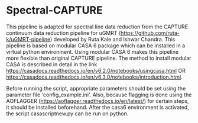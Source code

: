 # Spectral-CAPTURE
This pipeline is adapted for spectral line data reduction from the CAPTURE continuum data reduction pipeline for uGMRT (https://github.com/ruta-k/uGMRT-pipeline) developed by Ruta Kale and Ishwar Chandra.
This pipeline is based on modular CASA 6 package which can be installed in a virtual python environment. Using modular CASA 6 makes this pipeline more flexible than original CAPTURE pipeline.
The method to install modular CASA is described in detail in the link 
https://casadocs.readthedocs.io/en/v6.2.0/notebooks/usingcasa.html OR https://casadocs.readthedocs.io/en/v6.3.0/notebooks/introduction.html.


Before running the script, appropriate parameters should be set using the parameter file 'config_example.ini'. Also, because flagging is done using the AOFLAGGER (https://aoflagger.readthedocs.io/en/latest/) for certain steps, it should be installed beforehand.
After the casa6 environment is activated, the script casascriptnew.py can be run on python. 


